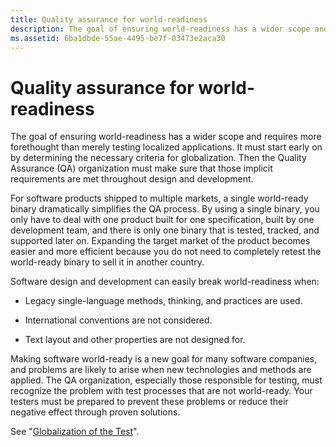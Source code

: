 ```yaml
---
title: Quality assurance for world-readiness
description: The goal of ensuring world-readiness has a wider scope and requires more fore-thought than merely testing localized applications.
ms.assetid: 6ba1dbde-55ae-4495-be7f-03473e2aca30
---
```


# Quality assurance for world-readiness

The goal of ensuring world-readiness has a wider scope and requires more forethought than merely testing localized applications.
It must start early on by determining the necessary criteria for globalization.
Then the Quality Assurance (QA) organization must make sure that those implicit requirements are met throughout design and development.

For software products shipped to multiple markets, a single world-ready binary dramatically simplifies the QA process.
By using a single binary, you only have to deal with one product built for one specification, built by one development team, and there is only one binary that is tested, tracked, and supported later on.
Expanding the target market of the product becomes easier and more efficient because you do not need to completely retest the world-ready binary to sell it in another country.

Software design and development can easily break world-readiness when:

- Legacy single-language methods, thinking, and practices are used.

- International conventions are not considered.

- Text layout and other properties are not designed for.

Making software world-ready is a new goal for many software companies, and problems are likely to arise when new technologies and methods are applied.
The QA organization, especially those responsible for testing, must recognize the problem with test processes that are not world-ready.
Your testers must be prepared to prevent these problems or reduce their negative effect through proven solutions.

See "[Globalization of the Test](globalization-of-the-test.md)".
